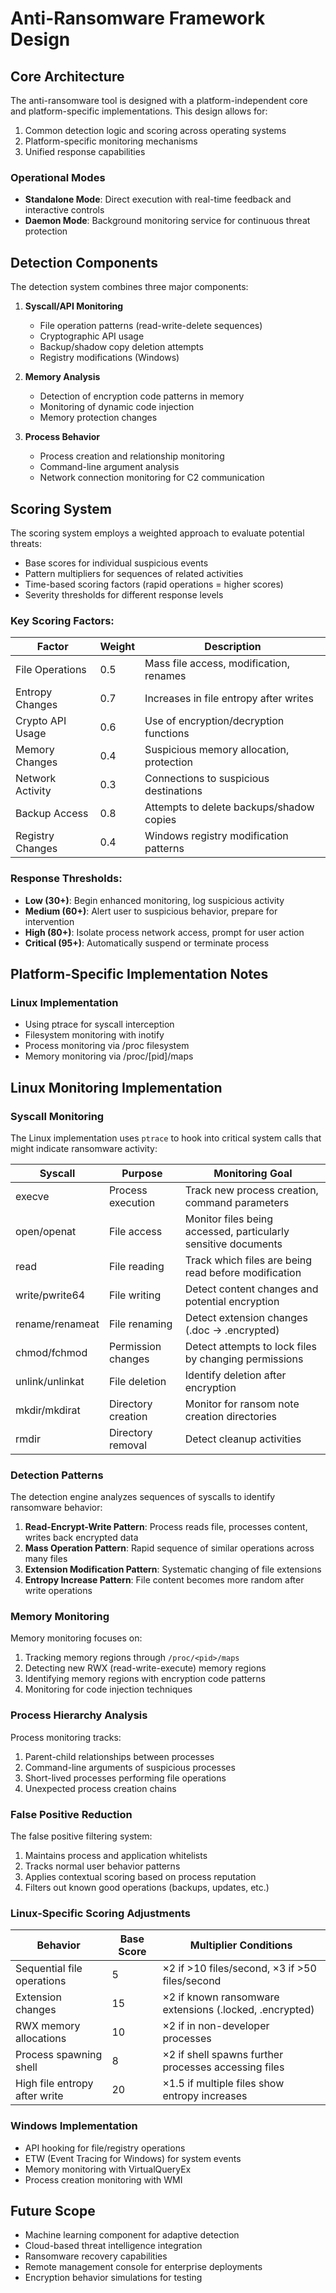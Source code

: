 # Anti-Ransomware Framework Design

## Core Architecture

The anti-ransomware tool is designed with a platform-independent core and platform-specific implementations. This design allows for:

1. Common detection logic and scoring across operating systems
2. Platform-specific monitoring mechanisms
3. Unified response capabilities

### Operational Modes

- **Standalone Mode**: Direct execution with real-time feedback and interactive controls
- **Daemon Mode**: Background monitoring service for continuous threat protection

## Detection Components

The detection system combines three major components:

1. **Syscall/API Monitoring**
   - File operation patterns (read-write-delete sequences)
   - Cryptographic API usage
   - Backup/shadow copy deletion attempts
   - Registry modifications (Windows)

2. **Memory Analysis**
   - Detection of encryption code patterns in memory
   - Monitoring of dynamic code injection
   - Memory protection changes

3. **Process Behavior**
   - Process creation and relationship monitoring
   - Command-line argument analysis
   - Network connection monitoring for C2 communication

## Scoring System

The scoring system employs a weighted approach to evaluate potential threats:

- Base scores for individual suspicious events
- Pattern multipliers for sequences of related activities
- Time-based scoring factors (rapid operations = higher scores)
- Severity thresholds for different response levels

### Key Scoring Factors:

| Factor | Weight | Description |
|--------|--------|-------------|
| File Operations | 0.5 | Mass file access, modification, renames |
| Entropy Changes | 0.7 | Increases in file entropy after writes |
| Crypto API Usage | 0.6 | Use of encryption/decryption functions |
| Memory Changes | 0.4 | Suspicious memory allocation, protection |
| Network Activity | 0.3 | Connections to suspicious destinations |
| Backup Access | 0.8 | Attempts to delete backups/shadow copies |
| Registry Changes | 0.4 | Windows registry modification patterns |

### Response Thresholds:

- **Low (30+)**: Begin enhanced monitoring, log suspicious activity
- **Medium (60+)**: Alert user to suspicious behavior, prepare for intervention
- **High (80+)**: Isolate process network access, prompt for user action
- **Critical (95+)**: Automatically suspend or terminate process

## Platform-Specific Implementation Notes

### Linux Implementation

- Using ptrace for syscall interception
- Filesystem monitoring with inotify
- Process monitoring via /proc filesystem
- Memory monitoring via /proc/[pid]/maps

## Linux Monitoring Implementation

### Syscall Monitoring

The Linux implementation uses `ptrace` to hook into critical system calls that might indicate ransomware activity:

| Syscall | Purpose | Monitoring Goal |
|---------|---------|----------------|
| execve | Process execution | Track new process creation, command parameters |
| open/openat | File access | Monitor files being accessed, particularly sensitive documents |
| read | File reading | Track which files are being read before modification |
| write/pwrite64 | File writing | Detect content changes and potential encryption |
| rename/renameat | File renaming | Detect extension changes (.doc → .encrypted) |
| chmod/fchmod | Permission changes | Detect attempts to lock files by changing permissions |
| unlink/unlinkat | File deletion | Identify deletion after encryption |
| mkdir/mkdirat | Directory creation | Monitor for ransom note creation directories |
| rmdir | Directory removal | Detect cleanup activities |

### Detection Patterns

The detection engine analyzes sequences of syscalls to identify ransomware behavior:

1. **Read-Encrypt-Write Pattern**: Process reads file, processes content, writes back encrypted data
2. **Mass Operation Pattern**: Rapid sequence of similar operations across many files
3. **Extension Modification Pattern**: Systematic changing of file extensions
4. **Entropy Increase Pattern**: File content becomes more random after write operations

### Memory Monitoring

Memory monitoring focuses on:

1. Tracking memory regions through `/proc/<pid>/maps`
2. Detecting new RWX (read-write-execute) memory regions
3. Identifying memory regions with encryption code patterns
4. Monitoring for code injection techniques

### Process Hierarchy Analysis

Process monitoring tracks:

1. Parent-child relationships between processes
2. Command-line arguments of suspicious processes
3. Short-lived processes performing file operations
4. Unexpected process creation chains

### False Positive Reduction

The false positive filtering system:

1. Maintains process and application whitelists
2. Tracks normal user behavior patterns
3. Applies contextual scoring based on process reputation
4. Filters out known good operations (backups, updates, etc.)

### Linux-Specific Scoring Adjustments

| Behavior | Base Score | Multiplier Conditions |
|----------|------------|----------------------|
| Sequential file operations | 5 | ×2 if >10 files/second, ×3 if >50 files/second |
| Extension changes | 15 | ×2 if known ransomware extensions (.locked, .encrypted) |
| RWX memory allocations | 10 | ×2 if in non-developer processes |
| Process spawning shell | 8 | ×2 if shell spawns further processes accessing files |
| High file entropy after write | 20 | ×1.5 if multiple files show entropy increases |

### Windows Implementation

- API hooking for file/registry operations
- ETW (Event Tracing for Windows) for system events
- Memory monitoring with VirtualQueryEx
- Process creation monitoring with WMI

## Future Scope

- Machine learning component for adaptive detection
- Cloud-based threat intelligence integration
- Ransomware recovery capabilities
- Remote management console for enterprise deployments
- Encryption behavior simulations for testing